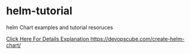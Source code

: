 # helm-tutorial
helm Chart examples and tutorial resoruces

[Click Here For Details Explanation ](https://devopscube.com/create-helm-chart/)
https://devopscube.com/create-helm-chart/
